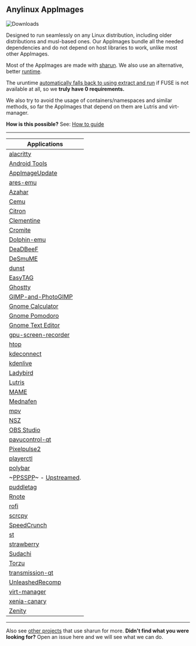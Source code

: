 ## **Anylinux AppImages**

![Downloads](https://img.shields.io/endpoint?url=https://cdn.jsdelivr.net/gh/pkgforge-dev/Anylinux-AppImages@main/.github/badge.json)

Designed to run seamlessly on any Linux distribution, including older distributions and musl-based ones. Our AppImages bundle all the needed dependencies and do not depend on host libraries to work, unlike most other AppImages.

Most of the AppImages are made with [sharun](https://github.com/VHSgunzo/sharun). We also use an alternative, better [runtime](https://github.com/VHSgunzo/uruntime).

The uruntime [automatically falls back to using extract and run](https://github.com/VHSgunzo/uruntime?tab=readme-ov-file#built-in-configuration) if FUSE is not available at all, so we **truly have 0 requirements.**

We also try to avoid the usage of containers/namespaces and similar methods, so far the AppImages that depend on them are Lutris and virt-manager.

**How is this possible?** See: [How to guide](https://github.com/pkgforge-dev/Anylinux-AppImages/blob/main/HOW-TO-MAKE-THESE.md)

---

| Applications                                                                                                             |
| ------------------------------------------------------------------------------------------------------------------------ |
[alacritty](https://github.com/pkgforge-dev/alacritty-AppImage)                                                          |
[Android Tools](https://github.com/pkgforge-dev/android-tools-AppImage)                                                  |
[AppImageUpdate](https://github.com/pkgforge-dev/AppImageUpdate-Enhanced-Edition)                                        |
[ares-emu](https://github.com/pkgforge-dev/ares-emu-appimage)                                                            |
[Azahar](https://github.com/pkgforge-dev/Azahar-AppImage-Enhanced)                                                       |
[Cemu](https://github.com/pkgforge-dev/Cemu-AppImage-Enhanced)                                                           |
[Citron](https://github.com/pkgforge-dev/Citron-AppImage)                                                                |
[Clementine](https://github.com/pkgforge-dev/Clementine-AppImage)                                                        |
[Cromite](https://github.com/pkgforge-dev/Cromite-AppImage)                                                              |
[Dolphin-emu](https://github.com/pkgforge-dev/Dolphin-emu-AppImage)                                                      |
[DeaDBeeF](https://github.com/pkgforge-dev/DeaDBeeF-AppImage)                                                            |
[DeSmuME](https://github.com/pkgforge-dev/DeSmuME-AppImage)                                                              |
[dunst](https://github.com/pkgforge-dev/dunst-AppImage)                                                                  |
[EasyTAG](https://github.com/pkgforge-dev/EasyTAG-AppImage)                                                              |
[Ghostty](https://github.com/pkgforge-dev/ghostty-appimage)                                                              |
[GIMP-and-PhotoGIMP](https://github.com/pkgforge-dev/GIMP-and-PhotoGIMP-AppImage)                                        |
[Gnome Calculator](https://github.com/pkgforge-dev/Gnome-Calculator-AppImage)                                            |
[Gnome Pomodoro](https://github.com/pkgforge-dev/gnome-pomodoro-appimage)                                                |
[Gnome Text Editor](https://github.com/pkgforge-dev/Gnome-Text-Editor-AppImage)                                          |
[gpu-screen-recorder](https://github.com/pkgforge-dev/gpu-screen-recorder-AppImage)                                      |
[htop](https://github.com/pkgforge-dev/htop-AppImage)                                                                    |
[kdeconnect](https://github.com/pkgforge-dev/kdeconnect-AppImage)                                                        |
[kdenlive](https://github.com/pkgforge-dev/kdenlive-AppImage-Enhanced)                                                   |
[Ladybird](https://github.com/pkgforge-dev/ladybird-appimage)                                                            |
[Lutris](https://github.com/pkgforge-dev/Lutris-AppImage)                                                                |
[MAME](https://github.com/pkgforge-dev/MAME-AppImage)                                                                    |
[Mednafen](https://github.com/pkgforge-dev/mednafen-appimage)                                                            |
[mpv](https://github.com/pkgforge-dev/mpv-AppImage)                                                                      |
[NSZ](https://github.com/pkgforge-dev/NSZ-AppImage)                                                                      |
[OBS Studio](https://github.com/pkgforge-dev/OBS-Studio-AppImage)                                                        |
[pavucontrol-qt](https://github.com/pkgforge-dev/pavucontrol-qt-AppImage)                                                |
[Pixelpulse2](https://github.com/pkgforge-dev/Pixelpulse2-AppImage)                                                      |
[playerctl](https://github.com/pkgforge-dev/playerctl-AppImage)                                                          |
[polybar](https://github.com/pkgforge-dev/polybar-AppImage)                                                              |
~[PPSSPP](https://github.com/pkgforge-dev/PPSSPP-AppImage)~ - [Upstreamed](https://github.com/hrydgard/ppsspp/releases). |
[puddletag](https://github.com/pkgforge-dev/puddletag-AppImage)                                                          |
[Rnote](https://github.com/pkgforge-dev/Rnote-AppImage)                                                                  |
[rofi](https://github.com/pkgforge-dev/rofi-AppImage)                                                                    |
[scrcpy](https://github.com/pkgforge-dev/scrcpy-AppImage)                                                                |
[SpeedCrunch](https://github.com/pkgforge-dev/SpeedCrunch-AppImage)                                                      |
[st](https://github.com/pkgforge-dev/st-AppImage)                                                                        |
[strawberry](https://github.com/pkgforge-dev/strawberry-AppImage)                                                        |
[Sudachi](https://github.com/pkgforge-dev/Sudachi-AppImage)                                                              |
[Torzu](https://github.com/pkgforge-dev/Torzu-AppImage)                                                                  |
[transmission-qt](https://github.com/pkgforge-dev/transmission-qt-AppImage)                                              |
[UnleashedRecomp](https://github.com/pkgforge-dev/UnleashedRecomp-AppImage)                                              |
[virt-manager](https://github.com/pkgforge-dev/virt-manager-AppImage)                                                    |
[xenia-canary](https://github.com/pkgforge-dev/xenia-canary-AppImage)                                                    |
[Zenity](https://github.com/pkgforge-dev/Zenity-GTK3-AppImage)                                                           |

---

Also see [other projects](https://github.com/VHSgunzo/sharun?tab=readme-ov-file#projects-that-use-sharun) that use sharun for more. **Didn't find what you were looking for?** Open an issue here and we will see what we can do.
